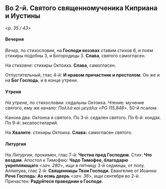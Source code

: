 
## Вo 2-й. Святого священномученика Киприана и Иустины

<*p. 35 / 43*>

#### Вечерня

*Вечер*, по стихословии, на **Господи воззвах** ставим стихов 6, и поем стихиры подобны 3, 
и Богородицы 3. **Слава**, святого самогласен.

На *стиховне*: стихиры Октоиха. **Слава**, самогласен.

Отпустительный, глас 4-й: **И нравом причастник и престолом**. 
Он же и на **Бог Господь**, и в конце утрени. 

#### Утреня

*На утрене*, по стихословии: седальны Октоиха. Чтение: мучение святого, ему же начало: 
*Πολλὰ καὶ μεγάλα* <*PG 115,848*>. 50-й псалом.  

Канона два: Октоиха и святого. 
По 3-й: седален святого. 
По 6-й: кондак. 
По 9-й: эксапостиларий.   

На **Хвалите**: стихиры Октоиха. **Слава:** самогласен святого.  

#### Литургия 

На *Литургии*, прокимен, глас 7-й: **Честна пред Господем**. Стих: **Что воздам**. 
Апостол к Тимофею: **Чадо Тимофее, благодарю укрепляющаго** <*зач. 280*>, ищи в пятницу 3-й седмицы, от полу. 
Аллилуиа, глас 2-й: **Священницы Твои Господи**. 
Евангелие от Иоанна: **Рече Господь: Аз есмь дверь** <*зач. 36*>, ищи сентября во 2-й.  
Причастен: **Радуйтеся праведнии о Господе**. 
